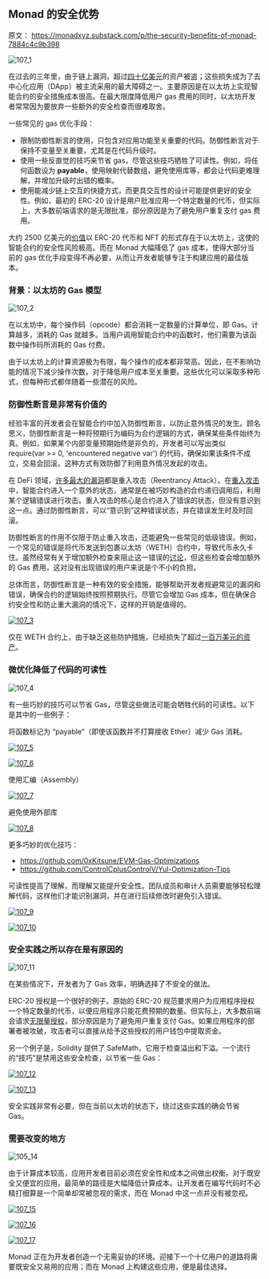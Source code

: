 ## Monad 的安全优势

原文： https://monadxyz.substack.com/p/the-security-benefits-of-monad-7884c4c9b398

![107_1](./images/107_1.png)

在过去的三年里，由于链上漏洞，超过[四十亿美元](https://rekt.news/leaderboard/)的资产被盗；这些损失成为了去中心化应用（DApp）被主流采用的最大障碍之一。主要原因是在以太坊上实现智能合约的安全措施成本很高。在最大限度降低用户 gas 费用的同时，以太坊开发者常常因为要放弃一些额外的安全检查而很难取舍。

一些常见的 gas 优化手段：

- 限制防御性断言的使用，只包含对应用功能至关重要的代码。防御性断言对于保持不变量至关重要，尤其是在代码升级时。
- 使用一些反直觉的技巧来节省 gas，尽管这些技巧牺牲了可读性。例如，将任何函数设为 **payable**，使用映射代替数组，避免使用库等，都会让代码更难理解，并增加升级时出错的概率。
- 使用能减少链上交互的快捷方式，而更具交互性的设计可能提供更好的安全性。例如，最初的 ERC-20 设计是用户批准应用一个特定数量的代币，但实际上，大多数前端请求的是无限批准，部分原因是为了避免用户重复支付 gas 费用。

大约 2500 亿美元的[价值](https://ultrasound.money/#tvs)以 ERC-20 代币和 NFT 的形式存在于以太坊上，这使的智能合约的安全性风险极高。而在 Monad 大幅降低了 gas 成本，使得大部分当前的 gas 优化手段变得不再必要，从而让开发者能够专注于构建应用的最佳版本。


### 背景：以太坊的 Gas 模型

![107_2](./images/107_2.png)

在以太坊中，每个操作码（opcode）都会消耗一定数量的计算单位，即 Gas。计算越多，消耗的 Gas 就越多。当用户调用智能合约中的函数时，他们需要为该函数中操作码所消耗的 Gas 付费。

由于以太坊上的计算资源极为有限，每个操作的成本都非常高。因此，在不影响功能的情况下减少操作次数，对于降低用户成本至关重要。这些优化可以采取多种形式，但每种形式都伴随着一些潜在的风险。


### 防御性断言是非常有价值的

经验丰富的开发者会在智能合约中加入防御性断言，以防止意外情况的发生。顾名思义，防御性断言是一种将预期行为编码为合约逻辑的方式，确保某些条件始终为真。例如，如果某个内部变量预期始终是非负的，开发者可以写出类似 require(var >= 0, 'encountered negative var') 的代码，确保如果该条件不成立，交易会回滚。这种方式有效防御了利用意外情况发起的攻击。

在 DeFi 领域，[许多最大的漏洞](https://valid.network/post/the-reentrancy-strikes-again-the-case-of-lendf-me)都是重入攻击（Reentrancy Attack）。在[重入攻击](https://medium.com/amber-group/preventing-re-entrancy-attacks-lessons-from-history-c2d96480fac3)中，智能合约进入一个意外的状态，通常是在被巧妙构造的合约递归调用后，利用某个逻辑错误进行攻击。重入攻击的核心是合约进入了错误的状态，但没有意识到这一点。通过防御性断言，可以“意识到”这种错误状态，并在错误发生时及时回滚。

防御性断言的作用不仅限于防止重入攻击，还能避免一些常见的低级错误。例如，一个常见的错误是将代币发送到包裹以太坊（WETH）合约中，导致代币永久卡住。虽然经常有关于增加额外检查来阻止这一错误的[讨论](https://twitter.com/Analytic_ETH/status/1487961665874415620)，但这些检查会增加额外的 Gas 费用，这对没有出现错误的用户来说是个不小的负担。

总体而言，防御性断言是一种有效的安全措施，能够帮助开发者规避常见的漏洞和错误，确保合约的逻辑始终按照预期执行。尽管它会增加 Gas 成本，但在确保合约安全性和防止重大漏洞的情况下，这样的开销是值得的。

[![107_3](./images/107_3.png)](https://twitter.com/YannickCrypto/status/1487837906538483715)



仅在 WETH 合约上，由于缺乏这些防护措施，已经损失了超过[一百万美元的资产](https://etherscan.io/tokenholdings?a=0xc02aaa39b223fe8d0a0e5c4f27ead9083c756cc2)。


### 微优化降低了代码的可读性

![107_4](./images/107_4.png)

有一些巧妙的技巧可以节省 Gas，尽管这些做法可能会牺牲代码的可读性。以下是其中的一些例子：

将函数标记为 “payable”（即使该函数并不打算接收 Ether）减少 Gas 消耗。

[![107_5](./images/107_5.png)](https://twitter.com/Mudit__Gupta/status/1482643410834300931)

[![107_6](./images/107_6.png)](https://twitter.com/samczsun/status/1469477928350240771)


使用汇编（Assembly）

[![107_7](./images/107_7.png)](https://twitter.com/0xkkeon/status/1567254237171847168)

避免使用外部库

[![107_8](./images/107_8.png)](https://twitter.com/Mudit__Gupta/status/1474015257945264128)


更多巧妙的优化技巧：

- https://github.com/0xKitsune/EVM-Gas-Optimizations
- https://github.com/ControlCplusControlV/Yul-Optimization-Tips

可读性提高了理解，而理解又能提升安全性。团队成员和审计人员需要能够轻松理解代码，这样他们才能识别漏洞，并在进行后续修改时避免引入错误。


[![107_9](./images/107_9.png)](https://twitter.com/stonecoldpat0/status/1149971603536666625)

[![107_10](./images/107_10.png)](https://twitter.com/nassyweazy/status/1569399374924374026)

### 安全实践之所以存在是有原因的

![107_11](./images/107_11.png)

在某些情况下，开发者为了 Gas 效率，明确选择了不安全的做法。

ERC-20 授权是一个很好的例子。原始的 ERC-20 规范要求用户为应用程序授权一个特定数量的代币，以便应用程序只能花费预期的数量。但实际上，大多数前端会请求[无限量授权](https://twitter.com/larry0x/status/1466415608308850696)，部分原因是为了避免用户重复支付 Gas。如果应用程序的部署者被攻破，攻击者可以直接从给予这些授权的用户钱包中提取资金。

另一个例子是，Solidity 提供了 SafeMath，它用于检查溢出和下溢。一个流行的“技巧”是禁用这些安全检查，以节省一些 Gas：


[![107_12](./images/107_12.png)](https://twitter.com/KhanAbbas201/status/1627907758409527297)

[![107_13](./images/107_13.png)](https://twitter.com/bantg/status/1488660866547556354)

安全实践非常有必要，但在当前以太坊的状态下，绕过这些实践的确会节省 Gas。


### 需要改变的地方

![105_14](./images/107_14.png)

由于计算成本较高，应用开发者目前必须在安全性和成本之间做出权衡。对于既安全又便宜的应用，最简单的路径是大幅降低计算成本。让开发者在编写代码时不必精打细算是一个简单却常被忽视的需求，而在 Monad 中这一点并没有被忽视。

[![107_15](./images/107_15.png)](https://twitter.com/fubuloubu/status/1623301907866320897)

[![107_16](./images/107_16.png)](https://twitter.com/LefterisJP/status/998693893918117889)

[![107_17](./images/107_17.png)](https://twitter.com/maurelian_/status/1492307405815824385)

Monad 正在为开发者创造一个无需妥协的环境。迎接下一个十亿用户的道路将需要既安全又易用的应用；而在 Monad 上构建这些应用，便是最佳选择。

